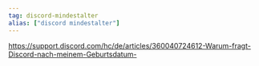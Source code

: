 ```yaml
---
tag: discord-mindestalter
alias: ["discord mindestalter"]
---
```


https://support.discord.com/hc/de/articles/360040724612-Warum-fragt-Discord-nach-meinem-Geburtsdatum-
